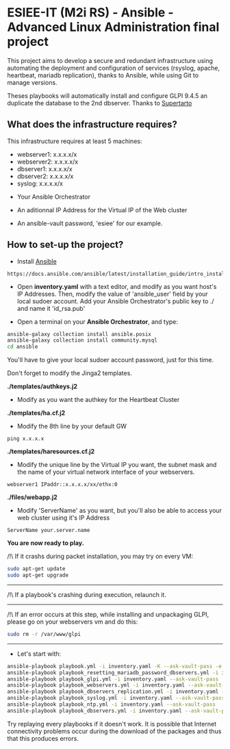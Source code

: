 # ESIEE-IT (M2i RS) - Ansible - Advanced Linux Administration final project
This project aims to develop a secure and redundant infrastructure using automating the deployment and configuration of services (rsyslog, apache, heartbeat, mariadb replication), thanks to Ansible, while using Git to manage versions.

Theses playbooks will automatically install and configure GLPI 9.4.5 an duplicate the database to the 2nd dbserver. Thanks to [Supertarto](https://github.com/supertarto/ansible-glpi)

## What does the infrastructure requires?

This infrastructure requires at least 5 machines: 
- webserver1: x.x.x.x/x
- webserver2: x.x.x.x/x
- dbserver1: x.x.x.x/x
- dbserver2: x.x.x.x/x
- syslog: x.x.x.x/x

+ Your Ansible Orchestrator


+ An aditionnal IP Address for the Virtual IP of the Web cluster

+ An ansible-vault password, 'esiee' for our example.

## How to set-up the project?

* Install [Ansible](https://docs.ansible.com/ansible/latest/installation_guide/intro_installation.html)


```
https://docs.ansible.com/ansible/latest/installation_guide/intro_installation.html
```


* Open **inventory.yaml** with a text editor, and modify as you want host's IP Addresses.
Then, modify the value of 'ansible_user' field by your local sudoer account.
Add your Ansible Orchestrator's public key to ./ and name it 'id_rsa.pub'

* Open a terminal on your **Ansible Orchestrator**, and type: 

```bash
ansible-galaxy collection install ansible.posix
ansible-galaxy collection install community.mysql
cd ansible
```

You'll have to give your local sudoer account password, just for this time.

Don't forget to modify the Jinga2 templates. 

**./templates/authkeys.j2**
- Modify as you want the authkey for the Heartbeat Cluster

**./templates/ha.cf.j2**
- Modify the 8th line by your default GW
```
ping x.x.x.x
```

**./templates/haresources.cf.j2**
- Modify the unique line by the Virtual IP you want, the subnet mask and the name of your virtual network interface of your webservers.
```
webserver1 IPaddr::x.x.x.x/xx/ethx:0
```

**./files/webapp.j2**
- Modify 'ServerName' as you want, but you'll also be able to access your web cluster using it's IP Address
```
ServerName your.server.name
```

**You are now ready to play.**


/!\ If it crashs during packet installation, you may try on every VM:

```bash
sudo apt-get update
sudo apt-get upgrade
```
_______________________
/!\ If a playbook's crashing during execution, relaunch it.
_______________________
/!\ If an error occurs at this step, while installing and unpackaging GLPI, please go on your webservers vm and do this:
```bash
sudo rm -r /var/www/glpi
```
_______________________
* Let's start with: 
```bash
ansible-playbook playbook.yml -i inventory.yaml -K --ask-vault-pass -e "ansible_user=YourLocalSudoerAccount" --ask-pass
ansible-playbook playbook_resetting_mariadb_password_dbservers.yml -i inventory.yaml --ask-vault-pass
ansible-playbook playbook_glpi.yml -i inventory.yaml --ask-vault-pass
ansible-playbook playbook_webservers.yml -i inventory.yaml --ask-vault-pass
ansible-playbook playbook_dbservers_replication.yml -i inventory.yaml --ask-vault-pass
ansible-playbook playbook_syslog.yml -i inventory.yaml --ask-vault-pass
ansible-playbook playbook_ntp.yml -i inventory.yaml --ask-vault-pass
ansible-playbook playbook_dbservers.yml -i inventory.yaml --ask-vault-pass
```

Try replaying every playbooks if it doesn't work.
It is possible that Internet connectivity problems occur during the download of the packages and thus that this produces errors.